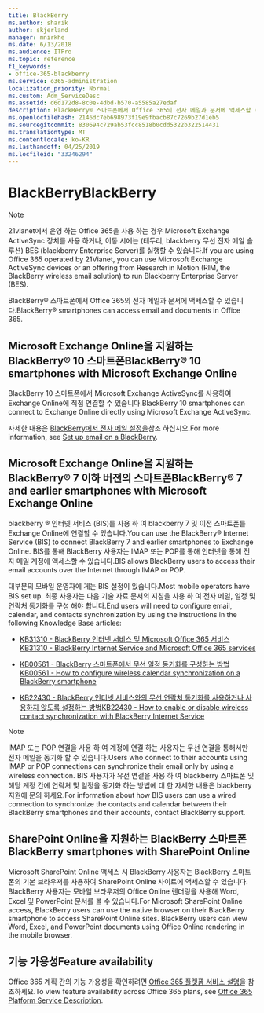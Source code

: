```yaml
---
title: BlackBerry
ms.author: sharik
author: skjerland
manager: mnirkhe
ms.date: 6/13/2018
ms.audience: ITPro
ms.topic: reference
f1_keywords:
- office-365-blackberry
ms.service: o365-administration
localization_priority: Normal
ms.custom: Adm_ServiceDesc
ms.assetid: d6d172d8-8c0e-4dbd-b570-a5585a27edaf
description: BlackBerry® 스마트폰에서 Office 365의 전자 메일과 문서에 액세스할 수 있습니다.
ms.openlocfilehash: 2146dc7eb698973f19e9fbacb87c7269b27d1eb5
ms.sourcegitcommit: 830694c729ab53fcc8518b0cdd5322b322514431
ms.translationtype: MT
ms.contentlocale: ko-KR
ms.lasthandoff: 04/25/2019
ms.locfileid: "33246294"
---
```

# <a name="blackberry"></a><span data-ttu-id="f7577-103">BlackBerry</span><span class="sxs-lookup"><span data-stu-id="f7577-103">BlackBerry</span></span>

> [!NOTE]
> <span data-ttu-id="f7577-104">21vianet에서 운영 하는 Office 365을 사용 하는 경우 Microsoft Exchange ActiveSync 장치를 사용 하거나, 이동 시에는 (테두리, blackberry 무선 전자 메일 솔루션) BES (blackberry Enterprise Server)를 실행할 수 있습니다.</span><span class="sxs-lookup"><span data-stu-id="f7577-104">If you are using Office 365 operated by 21Vianet, you can use Microsoft Exchange ActiveSync devices or an offering from Research in Motion (RIM, the BlackBerry wireless email solution) to run Blackberry Enterprise Server (BES).</span></span> 
  
<span data-ttu-id="f7577-105">BlackBerry® 스마트폰에서 Office 365의 전자 메일과 문서에 액세스할 수 있습니다.</span><span class="sxs-lookup"><span data-stu-id="f7577-105">BlackBerry® smartphones can access email and documents in Office 365.</span></span>
  
## <a name="blackberry-10-smartphones-with-microsoft-exchange-online"></a><span data-ttu-id="f7577-106">Microsoft Exchange Online을 지원하는 BlackBerry® 10 스마트폰</span><span class="sxs-lookup"><span data-stu-id="f7577-106">BlackBerry® 10 smartphones with Microsoft Exchange Online</span></span>

<span data-ttu-id="f7577-107">BlackBerry 10 스마트폰에서 Microsoft Exchange ActiveSync를 사용하여 Exchange Online에 직접 연결할 수 있습니다.</span><span class="sxs-lookup"><span data-stu-id="f7577-107">BlackBerry 10 smartphones can connect to Exchange Online directly using Microsoft Exchange ActiveSync.</span></span>
  
<span data-ttu-id="f7577-108">자세한 내용은 [BlackBerry에서 전자 메일 설정을](https://go.microsoft.com/fwlink/?linkid=863394)참조 하십시오.</span><span class="sxs-lookup"><span data-stu-id="f7577-108">For more information, see [Set up email on a BlackBerry](https://go.microsoft.com/fwlink/?linkid=863394).</span></span>
  
## <a name="blackberry-7-and-earlier-smartphones-with-microsoft-exchange-online"></a><span data-ttu-id="f7577-109">Microsoft Exchange Online을 지원하는 BlackBerry® 7 이하 버전의 스마트폰</span><span class="sxs-lookup"><span data-stu-id="f7577-109">BlackBerry® 7 and earlier smartphones with Microsoft Exchange Online</span></span>

<span data-ttu-id="f7577-110">blackberry ® 인터넷 서비스 (BIS)를 사용 하 여 blackberry 7 및 이전 스마트폰를 Exchange Online에 연결할 수 있습니다.</span><span class="sxs-lookup"><span data-stu-id="f7577-110">You can use the BlackBerry® Internet Service (BIS) to connect BlackBerry 7 and earlier smartphones to Exchange Online.</span></span> <span data-ttu-id="f7577-111">BIS를 통해 BlackBerry 사용자는 IMAP 또는 POP를 통해 인터넷을 통해 전자 메일 계정에 액세스할 수 있습니다.</span><span class="sxs-lookup"><span data-stu-id="f7577-111">BIS allows BlackBerry users to access their email accounts over the Internet through IMAP or POP.</span></span>
  
<span data-ttu-id="f7577-112">대부분의 모바일 운영자에 게는 BIS 설정이 있습니다.</span><span class="sxs-lookup"><span data-stu-id="f7577-112">Most mobile operators have BIS set up.</span></span> <span data-ttu-id="f7577-113">최종 사용자는 다음 기술 자료 문서의 지침을 사용 하 여 전자 메일, 일정 및 연락처 동기화를 구성 해야 합니다.</span><span class="sxs-lookup"><span data-stu-id="f7577-113">End users will need to configure email, calendar, and contacts synchronization by using the instructions in the following Knowledge Base articles:</span></span>
  
- [<span data-ttu-id="f7577-114">KB31310 - BlackBerry 인터넷 서비스 및 Microsoft Office 365 서비스</span><span class="sxs-lookup"><span data-stu-id="f7577-114">KB31310 - BlackBerry Internet Service and Microsoft Office 365 services</span></span>](http://go.microsoft.com/fwlink/?LinkID=826158&amp;clcid=0x409)
    
- [<span data-ttu-id="f7577-115">KB00561 - BlackBerry 스마트폰에서 무선 일정 동기화를 구성하는 방법</span><span class="sxs-lookup"><span data-stu-id="f7577-115">KB00561 - How to configure wireless calendar synchronization on a BlackBerry smartphone</span></span>](http://go.microsoft.com/fwlink/?LinkID=826160&amp;clcid=0x409)
    
- [<span data-ttu-id="f7577-116">KB22430 - BlackBerry 인터넷 서비스와의 무선 연락처 동기화를 사용하거나 사용하지 않도록 설정하는 방법</span><span class="sxs-lookup"><span data-stu-id="f7577-116">KB22430 - How to enable or disable wireless contact synchronization with BlackBerry Internet Service</span></span>](http://go.microsoft.com/fwlink/?LinkID=826161&amp;clcid=0x409)
    
> [!NOTE]
> <span data-ttu-id="f7577-117">IMAP 또는 POP 연결을 사용 하 여 계정에 연결 하는 사용자는 무선 연결을 통해서만 전자 메일을 동기화 할 수 있습니다.</span><span class="sxs-lookup"><span data-stu-id="f7577-117">Users who connect to their accounts using IMAP or POP connections can synchronize their email only by using a wireless connection.</span></span> <span data-ttu-id="f7577-118">BIS 사용자가 유선 연결을 사용 하 여 blackberry 스마트폰 및 해당 계정 간에 연락처 및 일정을 동기화 하는 방법에 대 한 자세한 내용은 blackberry 지원에 문의 하세요.</span><span class="sxs-lookup"><span data-stu-id="f7577-118">For information about how BIS users can use a wired connection to synchronize the contacts and calendar between their BlackBerry smartphones and their accounts, contact BlackBerry support.</span></span> 
  
## <a name="blackberry-smartphones-with-sharepoint-online"></a><span data-ttu-id="f7577-119">SharePoint Online을 지원하는 BlackBerry 스마트폰</span><span class="sxs-lookup"><span data-stu-id="f7577-119">BlackBerry smartphones with SharePoint Online</span></span>

<span data-ttu-id="f7577-p104">Microsoft SharePoint Online 액세스 시 BlackBerry 사용자는 BlackBerry 스마트폰의 기본 브라우저를 사용하여 SharePoint Online 사이트에 액세스할 수 있습니다. BlackBerry 사용자는 모바일 브라우저의 Office Online 렌더링을 사용해 Word, Excel 및 PowerPoint 문서를 볼 수 있습니다.</span><span class="sxs-lookup"><span data-stu-id="f7577-p104">For Microsoft SharePoint Online access, BlackBerry users can use the native browser on their BlackBerry smartphone to access SharePoint Online sites. BlackBerry users can view Word, Excel, and PowerPoint documents using Office Online rendering in the mobile browser.</span></span>
  
## <a name="feature-availability"></a><span data-ttu-id="f7577-122">기능 가용성</span><span class="sxs-lookup"><span data-stu-id="f7577-122">Feature availability</span></span>

<span data-ttu-id="f7577-123">Office 365 계획 간의 기능 가용성을 확인하려면 [Office 365 플랫폼 서비스 설명](https://technet.microsoft.com/en-us/library/office-365-platform-service-description.aspx)을 참조하세요.</span><span class="sxs-lookup"><span data-stu-id="f7577-123">To view feature availability across Office 365 plans, see [Office 365 Platform Service Description](https://technet.microsoft.com/en-us/library/office-365-platform-service-description.aspx).</span></span>
  

